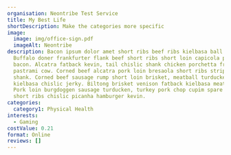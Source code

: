 ```yaml
---
organisation: Neontribe Test Service
title: My Best Life
shortDescription: Make the categories more specific
image:
  image: img/office-sign.pdf
  imageAlt: Neontribe
description: Bacon ipsum dolor amet short ribs beef ribs kielbasa ball tip.
  Buffalo doner frankfurter flank beef short ribs short loin capicola porchetta
  bacon. Alcatra fatback kevin, tail chislic shank chicken porchetta frankfurter
  pastrami cow. Corned beef alcatra pork loin bresaola short ribs strip steak
  shank. Corned beef sausage rump short loin brisket, meatball turducken
  kielbasa chislic jerky. Biltong brisket venison fatback kielbasa meatloaf.
  Pork loin burgdoggen sausage turducken, turkey pork chop cupim spare ribs
  short ribs chislic picanha hamburger kevin.
categories:
  category1: Physical Health
interests:
  - Gaming
costValue: 0.21
format: Online
reviews: []
---
```

